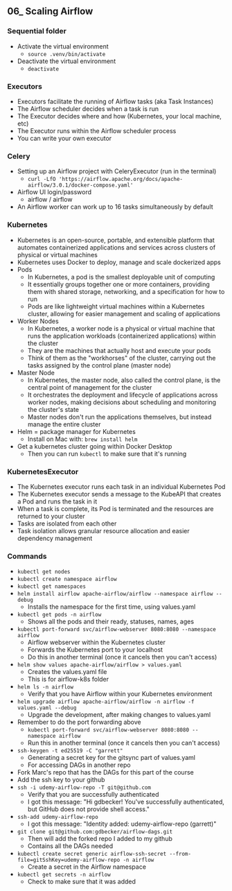## 06_ Scaling Airflow

### Sequential folder
- Activate the virtual environment
  - `source .venv/bin/activate`
- Deactivate the virtual environment
  - `deactivate`

### Executors
- Executors facilitate the running of Airflow tasks (aka Task Instances)
- The Airflow scheduler decides when a task is run
- The Executor decides where and how (Kubernetes, your local machine, etc)
- The Executor runs within the Airflow scheduler process
- You can write your own executor

### Celery
- Setting up an Airflow project with CeleryExecutor (run in the terminal)
  - `curl -LfO 'https://airflow.apache.org/docs/apache-airflow/3.0.1/docker-compose.yaml'`
- Airflow UI login/password
  - airflow / airflow
- An Airflow worker can work up to 16 tasks simultaneously by default

### Kubernetes
- Kubernetes is an open-source, portable, and extensible platform that automates containerized applications and services across clusters of physical or virtual machines
- Kubernetes uses Docker to deploy, manage and scale dockerized apps
- Pods
  - In Kubernetes, a pod is the smallest deployable unit of computing
  - It essentially groups together one or more containers, providing them with shared storage, networking, and a specification for how to run
  - Pods are like lightweight virtual machines within a Kubernetes cluster, allowing for easier management and scaling of applications
- Worker Nodes
  - In Kubernetes, a worker node is a physical or virtual machine that runs the application workloads (containerized applications) within the cluster
  - They are the machines that actually host and execute your pods
  - Think of them as the "workhorses" of the cluster, carrying out the tasks assigned by the control plane (master node)
- Master Node
  - In Kubernetes, the master node, also called the control plane, is the central point of management for the cluster
  - It orchestrates the deployment and lifecycle of applications across worker nodes, making decisions about scheduling and monitoring the cluster's state
  - Master nodes don't run the applications themselves, but instead manage the entire cluster
- Helm = package manager for Kubernetes
  - Install on Mac with: `brew install helm`
- Get a kubernetes cluster going within Docker Desktop
  - Then you can run `kubectl` to make sure that it's running

### KubernetesExecutor
- The Kubernetes executor runs each task in an individual Kubernetes Pod
- The Kubernetes executor sends a message to the KubeAPI that creates a Pod and runs the task in it
- When a task is complete, its Pod is terminated and the resources are returned to your cluster
- Tasks are isolated from each other
- Task isolation allows granular resource allocation and easier dependency management

### Commands
- `kubectl get nodes`
- `kubectl create namespace airflow`
- `kubectl get namespaces`
- `helm install airflow apache-airflow/airflow --namespace airflow --debug`
  - Installs the namespace for the first time, using values.yaml
- `kubectl get pods -n airflow`
  - Shows all the pods and their ready, statuses, names, ages
- `kubectl port-forward svc/airflow-webserver 8080:8080 --namespace airflow`
  - Airflow webserver within the Kubernetes cluster
  - Forwards the Kubernetes port to your localhost
  - Do this in another terminal (once it cancels then you can't access)
- `helm show values apache-airflow/airflow > values.yaml`
  - Creates the values.yaml file
  - This is for airflow-k8s folder
- `helm ls -n airflow`
  - Verify that you have Airflow within your Kubernetes environment
- `helm upgrade airflow apache-airflow/airflow -n airflow -f values.yaml --debug`
  - Upgrade the development, after making changes to values.yaml
- Remember to do the port forwarding above
  - `kubectl port-forward svc/airflow-webserver 8080:8080 --namespace airflow`
  - Run this in another terminal (once it cancels then you can't access)
- `ssh-keygen -t ed25519 -C "garrett"`
  - Generating a secret key for the gitsync part of values.yaml
  - For accessing DAGs in another repo
- Fork Marc's repo that has the DAGs for this part of the course
- Add the ssh key to your github
- `ssh -i udemy-airflow-repo -T git@github.com`
  - Verify that you are successfully authenticated
  - I got this message: "Hi gdbecker! You've successfully authenticated, but GitHub does not provide shell access."
- `ssh-add udemy-airflow-repo`
  - I got this message: "Identity added: udemy-airflow-repo (garrett)"
- `git clone git@github.com:gdbecker/airflow-dags.git`
  - Then will add the forked repo I added to my github
  - Contains all the DAGs needed
- `kubectl create secret generic airflow-ssh-secret --from-file=gitSshKey=udemy-airflow-repo -n airflow`
  - Create a secret in the Airflow namespace
- `kubectl get secrets -n airflow`
  - Check to make sure that it was added